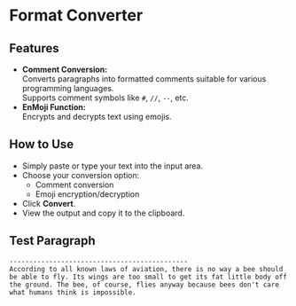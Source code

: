 # Format Converter

## Features

- **Comment Conversion:**  
  Converts paragraphs into formatted comments suitable for various programming languages.  
  Supports comment symbols like `#`, `//`, `--`, etc.
- **EnMoji Function:**  
  Encrypts and decrypts text using emojis.

## How to Use

- Simply paste or type your text into the input area.
- Choose your conversion option:
  - Comment conversion
  - Emoji encryption/decryption
- Click **Convert**.
- View the output and copy it to the clipboard.

## Test Paragraph

```
---------------------------------------------
According to all known laws of aviation, there is no way a bee should be able to fly. Its wings are too small to get its fat little body off the ground. The bee, of course, flies anyway because bees don't care what humans think is impossible.
```
